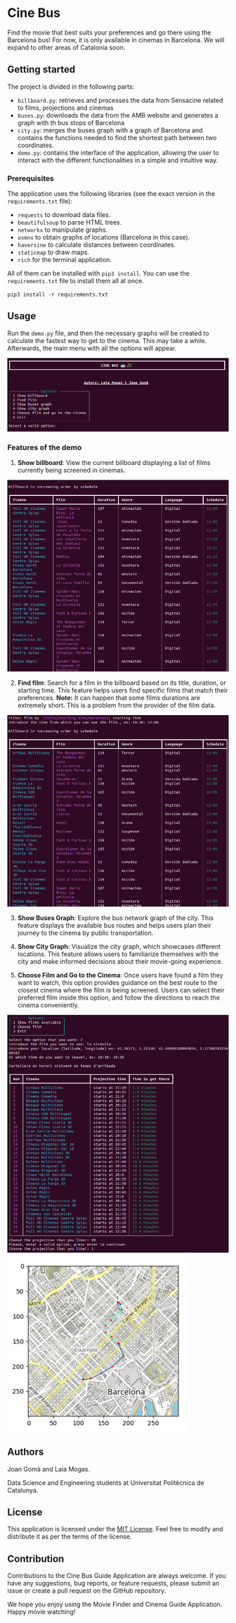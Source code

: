 # Cine Bus

Find the movie that best suits your preferences and go there using the Barcelona bus! For now, it is only available in cinemas in Barcelona. We will expand to other areas of Catalonia soon.


## Getting started

The project is divided in the following parts:
- `billboard.py`: retrieves and processes the data from Sensacine related to films, projections and cinemas
- `buses.py`: downloads the data from the AMB website and generates a graph with th bus stops of Barcelona
- `city.py`: merges the buses graph with a graph of Barcelona and contains the functions needed to find the shortest path between two coordinates.
- `demo.py`: contains the interface of the application, allowing the user to interact with the different functionalities in a simple and intuitive way.

### Prerequisites
The application uses the following libraries (see the exact version in the `requirements.txt` file):

- `requests` to download data files.
- `beautifulsoup` to parse HTML trees.
- `networkx` to manipulate graphs.
- `osmnx` to obtain graphs of locations (Barcelona in this case).
- `haversine` to calculate distances between coordinates.
- `staticmap` to draw maps.
- `rich` for the terminal application.

All of them can be installed with `pip3 install`. You can use the `requirements.txt` file to install them all at once.

```
pip3 install -r requirements.txt
```

## Usage
Run the `demo.py` file, and then the necessary graphs will be created to calculate the fastest way to get to the cinema. This may take a while. Afterwards, the main menu with all the options will appear. 

![Alt text](menu.png)

### Features of the demo

1. **Show billboard**: View the current billboard displaying a list of films currently being screened in cinemas.

![alt text](billboard.png)

2. **Find film**: Search for a film in the billboard based on its title, duration, or starting time. This feature helps users find specific films that match their preferences. **Note:** It can happen that some films durations are extremely short. This is a problem from the provider of the film data.

![alt text](filterbillboard.png)

3. **Show Buses Graph**: Explore the bus network graph of the city. This feature displays the available bus routes and helps users plan their journey to the cinema by public transportation.

4. **Show City Graph**: Visualize the city graph, which showcases different locations. This feature allows users to familiarize themselves with the city and make informed decisions about their movie-going experience.

5. **Choose Film and Go to the Cinema**: Once users have found a film they want to watch, this option provides guidance on the best route to the closest cinema where the film is being screened. Users can select their preferred film inside this option, and follow the directions to reach the cinema conveniently.

![alt text](5.png)
![alt text](6.png)

## Authors
Joan Gomà and Laia Mogas.

Data Science and Engineering students at Universitat Politècnica de Catalunya.

## License

This application is licensed under the [MIT License](https://opensource.org/licenses/MIT). Feel free to modify and distribute it as per the terms of the license.

## Contribution

Contributions to the Cine Bus Guide Application are always welcome. If you have any suggestions, bug reports, or feature requests, please submit an issue or create a pull request on the GitHub repository.

We hope you enjoy using the Movie Finder and Cinema Guide Application. Happy movie watching!
